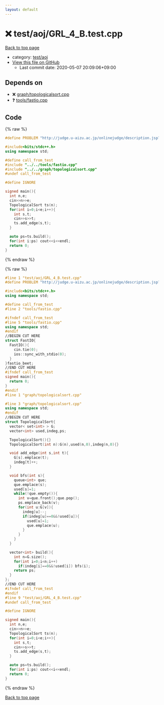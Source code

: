 ```yaml
---
layout: default
---
```


<!-- mathjax config similar to math.stackexchange -->
<script type="text/javascript" async
  src="https://cdnjs.cloudflare.com/ajax/libs/mathjax/2.7.5/MathJax.js?config=TeX-MML-AM_CHTML">
</script>
<script type="text/x-mathjax-config">
  MathJax.Hub.Config({
    TeX: { equationNumbers: { autoNumber: "AMS" }},
    tex2jax: {
      inlineMath: [ ['$','$'] ],
      processEscapes: true
    },
    "HTML-CSS": { matchFontHeight: false },
    displayAlign: "left",
    displayIndent: "2em"
  });
</script>

<script type="text/javascript" src="https://cdnjs.cloudflare.com/ajax/libs/jquery/3.4.1/jquery.min.js"></script>
<script src="https://cdn.jsdelivr.net/npm/jquery-balloon-js@1.1.2/jquery.balloon.min.js" integrity="sha256-ZEYs9VrgAeNuPvs15E39OsyOJaIkXEEt10fzxJ20+2I=" crossorigin="anonymous"></script>
<script type="text/javascript" src="../../../assets/js/copy-button.js"></script>
<link rel="stylesheet" href="../../../assets/css/copy-button.css" />


# :x: test/aoj/GRL_4_B.test.cpp

<a href="../../../index.html">Back to top page</a>

* category: <a href="../../../index.html#0d0c91c0cca30af9c1c9faef0cf04aa9">test/aoj</a>
* <a href="{{ site.github.repository_url }}/blob/master/test/aoj/GRL_4_B.test.cpp">View this file on GitHub</a>
    - Last commit date: 2020-05-07 20:09:06+09:00




## Depends on

* :x: <a href="../../../library/graph/topologicalsort.cpp.html">graph/topologicalsort.cpp</a>
* :question: <a href="../../../library/tools/fastio.cpp.html">tools/fastio.cpp</a>


## Code

<a id="unbundled"></a>
{% raw %}
```cpp
#define PROBLEM "http://judge.u-aizu.ac.jp/onlinejudge/description.jsp?id=GRL_4_B"

#include<bits/stdc++.h>
using namespace std;

#define call_from_test
#include "../../tools/fastio.cpp"
#include "../../graph/topologicalsort.cpp"
#undef call_from_test

#define IGNORE

signed main(){
  int n,e;
  cin>>n>>e;
  TopologicalSort ts(n);
  for(int i=0;i<e;i++){
    int s,t;
    cin>>s>>t;
    ts.add_edge(s,t);
  }

  auto ps=ts.build();
  for(int i:ps) cout<<i<<endl;
  return 0;
}

```
{% endraw %}

<a id="bundled"></a>
{% raw %}
```cpp
#line 1 "test/aoj/GRL_4_B.test.cpp"
#define PROBLEM "http://judge.u-aizu.ac.jp/onlinejudge/description.jsp?id=GRL_4_B"

#include<bits/stdc++.h>
using namespace std;

#define call_from_test
#line 2 "tools/fastio.cpp"

#ifndef call_from_test
#line 5 "tools/fastio.cpp"
using namespace std;
#endif
//BEGIN CUT HERE
struct FastIO{
  FastIO(){
    cin.tie(0);
    ios::sync_with_stdio(0);
  }
}fastio_beet;
//END CUT HERE
#ifndef call_from_test
signed main(){
  return 0;
}
#endif
#line 1 "graph/topologicalsort.cpp"

#line 3 "graph/topologicalsort.cpp"
using namespace std;
#endif
//BEGIN CUT HERE
struct TopologicalSort{
  vector< set<int> > G;
  vector<int> used,indeg,ps;

  TopologicalSort(){}
  TopologicalSort(int n):G(n),used(n,0),indeg(n,0){}

  void add_edge(int s,int t){
    G[s].emplace(t);
    indeg[t]++;
  }

  void bfs(int s){
    queue<int> que;
    que.emplace(s);
    used[s]=1;
    while(!que.empty()){
      int v=que.front();que.pop();
      ps.emplace_back(v);
      for(int u:G[v]){
        indeg[u]--;
        if(indeg[u]==0&&!used[u]){
          used[u]=1;
          que.emplace(u);
        }
      }
    }
  }

  vector<int> build(){
    int n=G.size();
    for(int i=0;i<n;i++)
      if(indeg[i]==0&&!used[i]) bfs(i);
    return ps;
  }
};
//END CUT HERE
#ifndef call_from_test
#endif
#line 9 "test/aoj/GRL_4_B.test.cpp"
#undef call_from_test

#define IGNORE

signed main(){
  int n,e;
  cin>>n>>e;
  TopologicalSort ts(n);
  for(int i=0;i<e;i++){
    int s,t;
    cin>>s>>t;
    ts.add_edge(s,t);
  }

  auto ps=ts.build();
  for(int i:ps) cout<<i<<endl;
  return 0;
}

```
{% endraw %}

<a href="../../../index.html">Back to top page</a>

